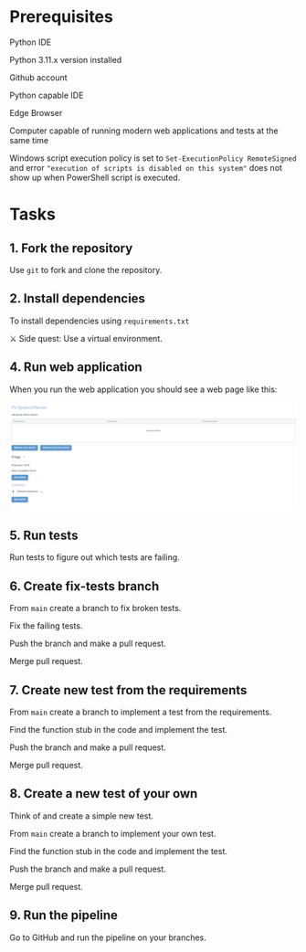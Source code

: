 # Prerequisites
Python IDE

Python 3.11.x version installed

Github account

Python capable IDE

Edge Browser

Computer capable of running modern web applications and tests at the same time

Windows script execution policy is set to `Set-ExecutionPolicy RemoteSigned` and error `"execution of scripts is disabled on this system"` does not show up when PowerShell script is executed.

# Tasks

## 1. Fork the repository

Use `git` to fork and clone the repository.

## 2. Install dependencies

To install dependencies using `requirements.txt`

⚔️ Side quest: Use a virtual environment.

## 4. Run web application
When you run the web application you should see a web page like this:

![web app](readme_assets/image.png)

## 5. Run tests
Run tests to figure out which tests are failing.

## 6. Create fix-tests branch
From `main` create a branch to fix broken tests.

Fix the failing tests.

Push the branch and make a pull request.

Merge pull request.

## 7. Create new test from the requirements
From `main` create a branch to implement a test from the requirements.

Find the function stub in the code and implement the test.

Push the branch and make a pull request.

Merge pull request. 

## 8. Create a new test of your own
Think of and create a simple new test.

From `main` create a branch to implement your own test.

Find the function stub in the code and implement the test.

Push the branch and make a pull request.

Merge pull request.

## 9. Run the pipeline
Go to GitHub and run the pipeline on your branches.
